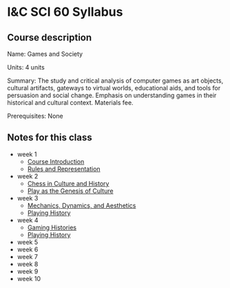 # I&C SCI 60 Syllabus

## Course description

Name: Games and Society

Units: 4 units

Summary: The study and critical analysis of computer games as art objects, cultural artifacts, gateways to virtual worlds, educational aids, and tools for persuasion and social change. Emphasis on understanding games in their historical and cultural context. Materials fee.

Prerequisites: None

## Notes for this class

- week 1
    - [Course Introduction](./week1/course-intro.md)
    - [Rules and Representation](./week1/rules-and-representation.md)
- week 2
    - [Chess in Culture and History](./week2/chess-culture-history.md)
    - [Play as the Genesis of Culture](./week2/play-culture.md)
- week 3
    - [Mechanics, Dynamics, and Aesthetics](./week3/mechanics-dynamics-aesthetics.md)
    - [Playing History](./week3/playing-history.md)
- week 4
    - [Gaming Histories](./week4/gaming-histories.md)
    - [Playing History](./week4/playing-history.md)
- week 5
- week 6
- week 7
- week 8
- week 9
- week 10